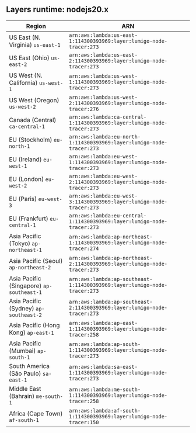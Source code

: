 Layers runtime: nodejs20.x
----
| Region | ARN |
| --- | --- |
|US East (N. Virginia)  `us-east-1`|`arn:aws:lambda:us-east-1:114300393969:layer:lumigo-node-tracer:273`|
|US East (Ohio)  `us-east-2`|`arn:aws:lambda:us-east-2:114300393969:layer:lumigo-node-tracer:273`|
|US West (N. California)  `us-west-1`|`arn:aws:lambda:us-west-1:114300393969:layer:lumigo-node-tracer:273`|
|US West (Oregon)  `us-west-2`|`arn:aws:lambda:us-west-2:114300393969:layer:lumigo-node-tracer:276`|
|Canada (Central)  `ca-central-1`|`arn:aws:lambda:ca-central-1:114300393969:layer:lumigo-node-tracer:273`|
|EU (Stockholm)  `eu-north-1`|`arn:aws:lambda:eu-north-1:114300393969:layer:lumigo-node-tracer:273`|
|EU (Ireland)  `eu-west-1`|`arn:aws:lambda:eu-west-1:114300393969:layer:lumigo-node-tracer:273`|
|EU (London)  `eu-west-2`|`arn:aws:lambda:eu-west-2:114300393969:layer:lumigo-node-tracer:273`|
|EU (Paris)  `eu-west-3`|`arn:aws:lambda:eu-west-3:114300393969:layer:lumigo-node-tracer:273`|
|EU (Frankfurt)  `eu-central-1`|`arn:aws:lambda:eu-central-1:114300393969:layer:lumigo-node-tracer:273`|
|Asia Pacific (Tokyo)  `ap-northeast-1`|`arn:aws:lambda:ap-northeast-1:114300393969:layer:lumigo-node-tracer:274`|
|Asia Pacific (Seoul)  `ap-northeast-2`|`arn:aws:lambda:ap-northeast-2:114300393969:layer:lumigo-node-tracer:273`|
|Asia Pacific (Singapore)  `ap-southeast-1`|`arn:aws:lambda:ap-southeast-1:114300393969:layer:lumigo-node-tracer:273`|
|Asia Pacific (Sydney)  `ap-southeast-2`|`arn:aws:lambda:ap-southeast-2:114300393969:layer:lumigo-node-tracer:273`|
|Asia Pacific (Hong Kong)  `ap-east-1`|`arn:aws:lambda:ap-east-1:114300393969:layer:lumigo-node-tracer:258`|
|Asia Pacific (Mumbai)  `ap-south-1`|`arn:aws:lambda:ap-south-1:114300393969:layer:lumigo-node-tracer:273`|
|South America (São Paulo)  `sa-east-1`|`arn:aws:lambda:sa-east-1:114300393969:layer:lumigo-node-tracer:273`|
|Middle East (Bahrain)  `me-south-1`|`arn:aws:lambda:me-south-1:114300393969:layer:lumigo-node-tracer:258`|
|Africa (Cape Town)  `af-south-1`|`arn:aws:lambda:af-south-1:114300393969:layer:lumigo-node-tracer:150`|
